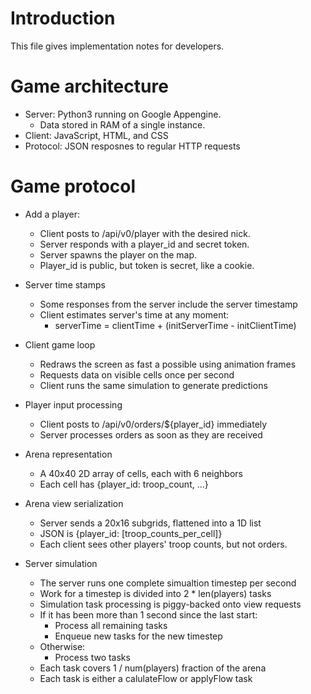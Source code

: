 # Introduction

This file gives implementation notes for developers.


# Game architecture

* Server: Python3 running on Google Appengine.
  * Data stored in RAM of a single instance.
* Client: JavaScript, HTML, and CSS
* Protocol: JSON resposnes to regular HTTP requests


# Game protocol

* Add a player:
  * Client posts to /api/v0/player with the desired nick.
  * Server responds with a player_id and secret token.
  * Server spawns the player on the map.
  * Player_id is public, but token is secret, like a cookie.

* Server time stamps
  * Some responses from the server include the server timestamp
  * Client estimates server's time at any moment:
    * serverTime = clientTime + (initServerTime - initClientTime)

* Client game loop
  * Redraws the screen as fast a possible using animation frames
  * Requests data on visible cells once per second
  * Client runs the same simulation to generate predictions

* Player input processing
  * Client posts to /api/v0/orders/${player_id} immediately
  * Server processes orders as soon as they are received

* Arena representation
  * A 40x40 2D array of cells, each with 6 neighbors
  * Each cell has {player_id: troop_count, ...}

* Arena view serialization
  * Server sends a 20x16 subgrids, flattened into a 1D list
  * JSON is {player_id: [troop_counts_per_cell]}
  * Each client sees other players' troop counts, but not orders.

* Server simulation
  * The server runs one complete simualtion timestep per second
  * Work for a timestep is divided into 2 * len(players) tasks
  * Simulation task processing is piggy-backed onto view requests
  * If it has been more than 1 second since the last start:
    * Process all remaining tasks
    * Enqueue new tasks for the new timestep
  * Otherwise:
    * Process two tasks
  * Each task covers 1 / num(players) fraction of the arena
  * Each task is either a calulateFlow or applyFlow task

